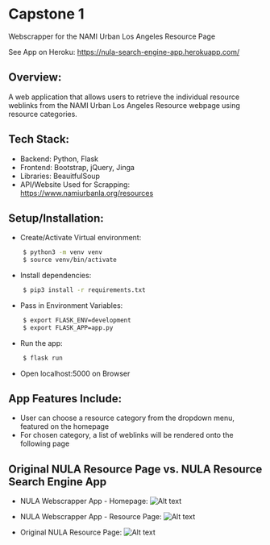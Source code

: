 # Capstone 1

Webscrapper for the NAMI Urban Los Angeles Resource Page

See App on Heroku: https://nula-search-engine-app.herokuapp.com/

## Overview: 
A web application that allows users to retrieve the individual resource weblinks from the NAMI Urban Los Angeles Resource webpage using resource categories. 

## Tech Stack:
- Backend: 
Python, Flask
- Frontend: 
Bootstrap, jQuery, Jinga
- Libraries:
BeauitfulSoup
- API/Website Used for Scrapping: 
https://www.namiurbanla.org/resources

## Setup/Installation:
- Create/Activate Virtual environment:
```bash
    $ python3 -m venv venv
    $ source venv/bin/activate
```

- Install dependencies:
```bash
    $ pip3 install -r requirements.txt
```

- Pass in Environment Variables:
```bash
    $ export FLASK_ENV=development
    $ export FLASK_APP=app.py
```

- Run the app:
``` bash    
    $ flask run
```

- Open localhost:5000 on Browser

## App Features Include:
- User can choose a resource category from the dropdown menu, featured on the homepage
- For chosen category, a list of weblinks will be rendered onto the following page

## Original NULA Resource Page vs. NULA Resource Search Engine App

- NULA Webscrapper App - Homepage:
![Alt text](/static/img/homepage.png?raw=true "App Homepage")

- NULA Webscrapper App - Resource Page:
![Alt text](/static/img/resource_page.png?raw=true "App Resource Page")

- Original NULA Resource Page:
![Alt text](/static/img/original_site.png?raw=true "Original NULA Resource Page")

